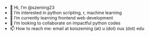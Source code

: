- 👋 Hi, I’m @szeming23
- 👀 I’m interested in python scripting, r, machine learning
- 🌱 I’m currently learning frontend web development
- 💞️ I’m looking to collaborate on impactful python codes
- 📫 How to reach me: email at koiszeming (at) u (dot) nus (dot) edu

<!---
szeming23/szeming23 is a ✨ special ✨ repository because its `README.md` (this file) appears on your GitHub profile.
You can click the Preview link to take a look at your changes.
--->
